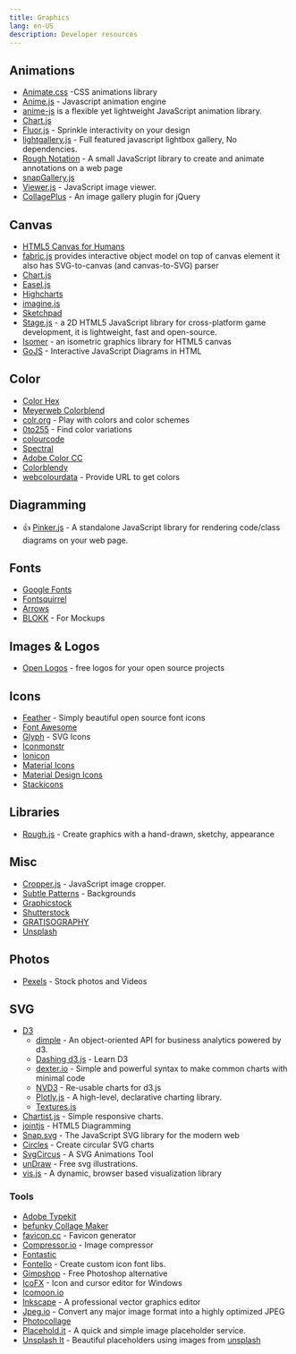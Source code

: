 ```yaml
---
title: Graphics
lang: en-US
description: Developer resources
---
```


## Animations

- [Animate.css](https://daneden.github.io/animate.css/) -CSS animations library
- [Anime.js](http://animejs.com/) - Javascript animation engine
- [anime-js](http://anime-js.com/) is a flexible yet lightweight JavaScript animation library.
- [Chart.js](http://www.chartjs.org/)
- [Fluor.js](https://fluorjs.github.io/) - Sprinkle interactivity on your design
- [lightgallery.js](https://sachinchoolur.github.io/lightgallery.js/) - Full featured javascript lightbox gallery, No dependencies.
- [Rough Notation](https://roughnotation.com/) - A small JavaScript library to create and animate annotations on a web page
- [snapGallery.js](http://neerajdelima.ga/snapGallery/)
- [Viewer.js](http://fengyuanchen.github.io/viewerjs/) - JavaScript image viewer.
- [CollagePlus](http://collageplus.edlea.com/) - An image gallery plugin for jQuery

## Canvas

- [HTML5 Canvas for Humans](https://github.com/raphamorim/origami.js)
- [fabric.js](http://fabricjs.com/) provides interactive object model on top of canvas element it also has SVG-to-canvas (and canvas-to-SVG) parser
- [Chart.js](http://www.chartjs.org/)
- [Easel.js](http://www.createjs.com/easeljs)
- [Highcharts](http://www.highcharts.com/)
- [imagine.js](http://vladakilov.github.io/imagine/)
- [Sketchpad](http://yiom.github.io/sketchpad/)
- [Stage.js](http://piqnt.com/stage.js/) - a 2D HTML5 JavaScript library for cross-platform game development, it is lightweight, fast and open-source.
- [Isomer](http://jdan.github.io/isomer/) - an isometric graphics library for HTML5 canvas
- [GoJS](http://gojs.net/latest/index.html) - Interactive JavaScript Diagrams in HTML

## Color

- [Color Hex](https://www.color-hex.com/)
- [Meyerweb Colorblend](http://meyerweb.com/eric/tools/color-blend/)
- [colr.org](http://www.colr.org/) - Play with colors and color schemes
- [0to255](http://www.0to255.com/) - Find color variations
- [colourcode](http://www.colourco.de/)
- [Spectral](http://jxnblk.com/Spectral/)
- [Adobe Color CC](https://color.adobe.com)
- [Colorblendy](http://colorblendy.com/)
- [webcolourdata](http://webcolourdata.com/) - Provide URL to get colors


## Diagramming

- :+1: [Pinker.js](http://withouthaste.com/pinker/index.html) - A standalone JavaScript library for rendering code/class diagrams on your web page.

## Fonts

- [Google Fonts](https://www.google.com/fonts/)
- [Fontsquirrel](https://www.fontsquirrel.com/)
- [Arrows](http://www.arrrows.com/)
- [BLOKK](http://blokkfont.com/) - For Mockups

## Images & Logos

- [Open Logos](http://openlogos.org/) - free logos for your open source projects

## Icons

- [Feather](https://feathericons.com/) - Simply beautiful open source font icons
- [Font Awesome](https://fontawesome.com/icons?d=gallery&m=free)
- [Glyph](http://glyph.smarticons.co/) - SVG Icons
- [Iconmonstr](https://iconmonstr.com/)
- [Ionicon](http://ionicons.com/)
- [Material Icons](https://material.io/tools/icons/?style=baseline)
- [Material Design Icons](https://materialdesignicons.com/)
- [Stackicons](http://stackicons.com/)

## Libraries

- [Rough.js](https://roughjs.com/) - Create graphics with a hand-drawn, sketchy, appearance

## Misc

- [Cropper.js](https://fengyuanchen.github.io/cropperjs/) - JavaScript image cropper.
- [Subtle Patterns](http://subtlepatterns.com/) - Backgrounds
- [Graphicstock](https://www.graphicstock.com/)
- [Shutterstock](http://www.shutterstock.com/)
- [GRATISOGRAPHY](http://gratisography.com/)
- [Unsplash](https://unsplash.com/)

## Photos

- [Pexels](https://www.pexels.com/) - Stock photos and Videos

## SVG

- [D3](https://d3js.org/)
  - [dimple](http://dimplejs.org/) - An object-oriented API for business analytics powered by d3.
  - [Dashing d3.js](https://www.dashingd3js.com/) - Learn D3
  - [dexter.io](http://d3xter.io/) - Simple and powerful syntax to make common charts with minimal code
  - [NVD3](http://nvd3.org/) - Re-usable charts for d3.js
  - [Plotly.js](https://plot.ly/javascript/) - A high-level, declarative charting library.
  - [Textures.js](http://riccardoscalco.github.io/textures/)
- [Chartist.js](http://gionkunz.github.io/chartist-js/) - Simple responsive charts.
- [jointjs](http://jointjs.com/) - HTML5 Diagramming
- [Snap.svg](http://snapsvg.io/) - The JavaScript SVG library for the modern web
- [Circles](http://lugolabs.com/circles) - Create circular SVG charts
- [SvgCircus](http://svgcircus.com/) - A SVG Animations Tool
- [unDraw](https://undraw.co/illustrations) - Free svg illustrations.
- [vis.js](http://visjs.org/) - A dynamic, browser based visualization library

### Tools

- [Adobe Typekit](https://typekit.com/)
- [befunky Collage Maker](https://www.befunky.com/features/collage-maker/)
- [favicon.cc](http://www.favicon.cc/) - Favicon generator
- [Compressor.io](https://compressor.io) - Image compressor
- [Fontastic](http://fontastic.me/)
- [Fontello](http://fontello.com/) - Create custom icon font libs.
- [Gimpshop](https://www.gimpshop.com/) - Free Photoshop alternative
- [IcoFX](http://icofx.ro/) - Icon and cursor editor for Windows
- [Icomoon.io](https://icomoon.io/)
- [Inkscape](https://inkscape.org) - A professional vector graphics editor
- [Jpeg.io](https://www.jpeg.io/) - Convert any major image format into a highly optimized JPEG
- [Photocollage](http://www.photocollage.com)
- [Placehold.it](http://placehold.it/) - A quick and simple image placeholder service.
- [Unsplash It](https://unsplash.it) - Beautiful placeholders using images from [unsplash](https://unsplash.com/)
